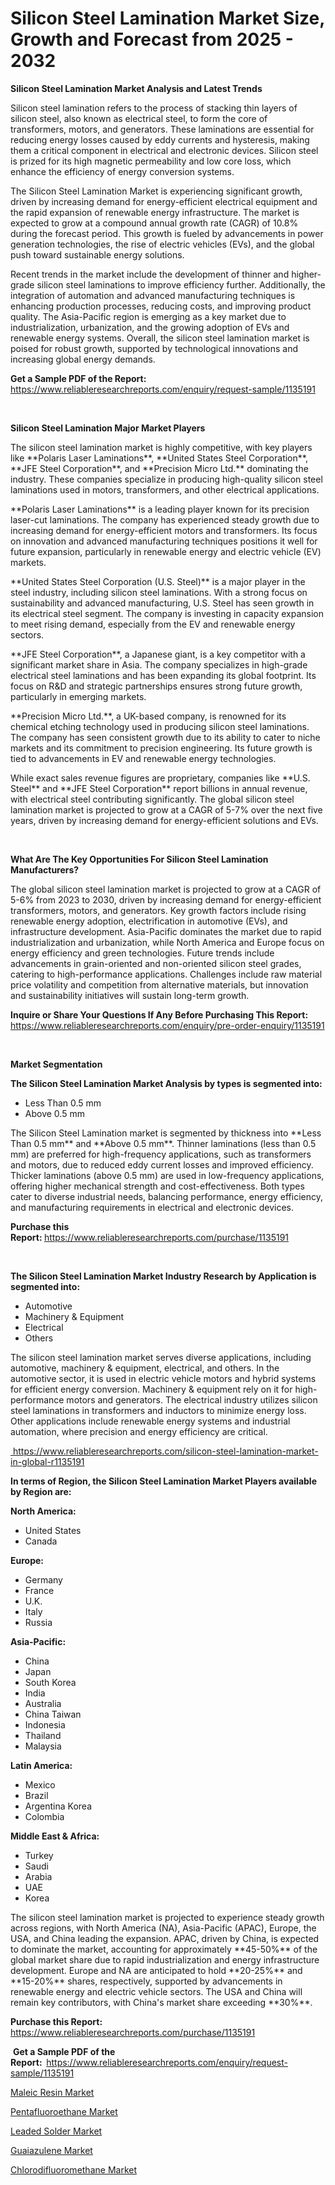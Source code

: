 <p><h1>Silicon Steel Lamination Market Size, Growth and Forecast from 2025 - 2032</h1></p><p><strong>Silicon Steel Lamination Market Analysis and Latest Trends</strong></p>
<p><p>Silicon steel lamination refers to the process of stacking thin layers of silicon steel, also known as electrical steel, to form the core of transformers, motors, and generators. These laminations are essential for reducing energy losses caused by eddy currents and hysteresis, making them a critical component in electrical and electronic devices. Silicon steel is prized for its high magnetic permeability and low core loss, which enhance the efficiency of energy conversion systems.</p><p>The Silicon Steel Lamination Market is experiencing significant growth, driven by increasing demand for energy-efficient electrical equipment and the rapid expansion of renewable energy infrastructure. The market is expected to grow at a compound annual growth rate (CAGR) of 10.8% during the forecast period. This growth is fueled by advancements in power generation technologies, the rise of electric vehicles (EVs), and the global push toward sustainable energy solutions.</p><p>Recent trends in the market include the development of thinner and higher-grade silicon steel laminations to improve efficiency further. Additionally, the integration of automation and advanced manufacturing techniques is enhancing production processes, reducing costs, and improving product quality. The Asia-Pacific region is emerging as a key market due to industrialization, urbanization, and the growing adoption of EVs and renewable energy systems. Overall, the silicon steel lamination market is poised for robust growth, supported by technological innovations and increasing global energy demands.</p></p>
<p><strong>Get a Sample PDF of the Report:&nbsp;</strong> <a href="https://www.reliableresearchreports.com/enquiry/request-sample/1135191?utm_campaign=83&utm_medium=2&utm_source=Github&utm_content=ia&utm_term=26012025&utm_id=silicon-steel-lamination">https://www.reliableresearchreports.com/enquiry/request-sample/1135191</a></p>
<p>&nbsp;</p>
<p><strong>Silicon Steel Lamination Major Market Players</strong></p>
<p><p>The silicon steel lamination market is highly competitive, with key players like **Polaris Laser Laminations**, **United States Steel Corporation**, **JFE Steel Corporation**, and **Precision Micro Ltd.** dominating the industry. These companies specialize in producing high-quality silicon steel laminations used in motors, transformers, and other electrical applications.</p><p>**Polaris Laser Laminations** is a leading player known for its precision laser-cut laminations. The company has experienced steady growth due to increasing demand for energy-efficient motors and transformers. Its focus on innovation and advanced manufacturing techniques positions it well for future expansion, particularly in renewable energy and electric vehicle (EV) markets.</p><p>**United States Steel Corporation (U.S. Steel)** is a major player in the steel industry, including silicon steel laminations. With a strong focus on sustainability and advanced manufacturing, U.S. Steel has seen growth in its electrical steel segment. The company is investing in capacity expansion to meet rising demand, especially from the EV and renewable energy sectors.</p><p>**JFE Steel Corporation**, a Japanese giant, is a key competitor with a significant market share in Asia. The company specializes in high-grade electrical steel laminations and has been expanding its global footprint. Its focus on R&D and strategic partnerships ensures strong future growth, particularly in emerging markets.</p><p>**Precision Micro Ltd.**, a UK-based company, is renowned for its chemical etching technology used in producing silicon steel laminations. The company has seen consistent growth due to its ability to cater to niche markets and its commitment to precision engineering. Its future growth is tied to advancements in EV and renewable energy technologies.</p><p>While exact sales revenue figures are proprietary, companies like **U.S. Steel** and **JFE Steel Corporation** report billions in annual revenue, with electrical steel contributing significantly. The global silicon steel lamination market is projected to grow at a CAGR of 5-7% over the next five years, driven by increasing demand for energy-efficient solutions and EVs.</p></p>
<p>&nbsp;</p>
<p><strong>What Are The Key Opportunities For Silicon Steel Lamination Manufacturers?</strong></p>
<p><p>The global silicon steel lamination market is projected to grow at a CAGR of 5-6% from 2023 to 2030, driven by increasing demand for energy-efficient transformers, motors, and generators. Key growth factors include rising renewable energy adoption, electrification in automotive (EVs), and infrastructure development. Asia-Pacific dominates the market due to rapid industrialization and urbanization, while North America and Europe focus on energy efficiency and green technologies. Future trends include advancements in grain-oriented and non-oriented silicon steel grades, catering to high-performance applications. Challenges include raw material price volatility and competition from alternative materials, but innovation and sustainability initiatives will sustain long-term growth.</p></p>
<p><strong>Inquire or Share Your Questions If Any Before Purchasing This Report:</strong> <a href="https://www.reliableresearchreports.com/enquiry/pre-order-enquiry/1135191?utm_campaign=83&utm_medium=2&utm_source=Github&utm_content=ia&utm_term=26012025&utm_id=silicon-steel-lamination">https://www.reliableresearchreports.com/enquiry/pre-order-enquiry/1135191</a></p>
<p>&nbsp;</p>
<p><strong>Market Segmentation</strong></p>
<p><strong>The Silicon Steel Lamination Market Analysis by types is segmented into:</strong></p>
<p><ul><li>Less Than 0.5 mm</li><li>Above 0.5 mm</li></ul></p>
<p><p>The Silicon Steel Lamination market is segmented by thickness into **Less Than 0.5 mm** and **Above 0.5 mm**. Thinner laminations (less than 0.5 mm) are preferred for high-frequency applications, such as transformers and motors, due to reduced eddy current losses and improved efficiency. Thicker laminations (above 0.5 mm) are used in low-frequency applications, offering higher mechanical strength and cost-effectiveness. Both types cater to diverse industrial needs, balancing performance, energy efficiency, and manufacturing requirements in electrical and electronic devices.</p></p>
<p><strong>Purchase this Report:&nbsp;</strong><a href="https://www.reliableresearchreports.com/purchase/1135191?utm_campaign=83&utm_medium=2&utm_source=Github&utm_content=ia&utm_term=26012025&utm_id=silicon-steel-lamination">https://www.reliableresearchreports.com/purchase/1135191</a></p>
<p>&nbsp;</p>
<p><strong>The Silicon Steel Lamination Market Industry Research by Application is segmented into:</strong></p>
<p><ul><li>Automotive</li><li>Machinery & Equipment</li><li>Electrical</li><li>Others</li></ul></p>
<p><p>The silicon steel lamination market serves diverse applications, including automotive, machinery & equipment, electrical, and others. In the automotive sector, it is used in electric vehicle motors and hybrid systems for efficient energy conversion. Machinery & equipment rely on it for high-performance motors and generators. The electrical industry utilizes silicon steel laminations in transformers and inductors to minimize energy loss. Other applications include renewable energy systems and industrial automation, where precision and energy efficiency are critical.</p></p>
<p><a href="https://www.reliableresearchreports.com/silicon-steel-lamination-market-in-global-r1135191?utm_campaign=83&utm_medium=2&utm_source=Github&utm_content=ia&utm_term=26012025&utm_id=silicon-steel-lamination">&nbsp;https://www.reliableresearchreports.com/silicon-steel-lamination-market-in-global-r1135191</a></p>
<p><strong>In terms of Region, the Silicon Steel Lamination Market Players available by Region are:</strong></p>
<p>
    <p> <strong> North America: </strong>
        <ul>
            <li>United States</li>
            <li>Canada</li>
        </ul>
        </p> 
    <p> <strong> Europe: </strong>
        <ul>
            <li>Germany</li>
            <li>France</li>
            <li>U.K.</li>
            <li>Italy</li>
            <li>Russia</li>
        </ul>
        </p> 
    <p> <strong> Asia-Pacific: </strong>
        <ul>
            <li>China</li>
            <li>Japan</li>
            <li>South Korea</li>
            <li>India</li>
            <li>Australia</li>
            <li>China Taiwan</li>
            <li>Indonesia</li>
            <li>Thailand</li>
            <li>Malaysia</li>
        </ul>
        </p> 
    <p> <strong> Latin America: </strong>
        <ul>
            <li>Mexico</li>
            <li>Brazil</li>
            <li>Argentina Korea</li>
            <li>Colombia</li>
        </ul>
        </p> 
    <p> <strong> Middle East & Africa: </strong>
        <ul>
            <li>Turkey</li>
            <li>Saudi</li>
            <li>Arabia</li>
            <li>UAE</li>
            <li>Korea</li>
        </ul>
    </p>
    </p>
<p><p>The silicon steel lamination market is projected to experience steady growth across regions, with North America (NA), Asia-Pacific (APAC), Europe, the USA, and China leading the expansion. APAC, driven by China, is expected to dominate the market, accounting for approximately **45-50%** of the global market share due to rapid industrialization and energy infrastructure development. Europe and NA are anticipated to hold **20-25%** and **15-20%** shares, respectively, supported by advancements in renewable energy and electric vehicle sectors. The USA and China will remain key contributors, with China's market share exceeding **30%**.</p></p>
<p><strong>Purchase this Report: </strong><a href="https://www.reliableresearchreports.com/purchase/1135191?utm_campaign=83&utm_medium=2&utm_source=Github&utm_content=ia&utm_term=26012025&utm_id=silicon-steel-lamination">https://www.reliableresearchreports.com/purchase/1135191</a></p>
<p>&nbsp;<strong>Get a Sample PDF of the Report:&nbsp;&nbsp;</strong><a href="https://www.reliableresearchreports.com/enquiry/request-sample/1135191?utm_campaign=83&utm_medium=2&utm_source=Github&utm_content=ia&utm_term=26012025&utm_id=silicon-steel-lamination">https://www.reliableresearchreports.com/enquiry/request-sample/1135191</a></p>
<p><strong></strong></p>
<p><p><a href="https://github.com/skerretflossie9297/Market-Research-Report-List-1/blob/main/maleic-resin-market.md?utm_campaign=83&utm_medium=2&utm_source=Github&utm_content=ia&utm_term=26012025&utm_id=silicon-steel-lamination">Maleic Resin Market</a></p><p><a href="https://github.com/shondapmbau/Market-Research-Report-List-1/blob/main/pentafluoroethane-market.md?utm_campaign=83&utm_medium=2&utm_source=Github&utm_content=ia&utm_term=26012025&utm_id=silicon-steel-lamination">Pentafluoroethane Market</a></p><p><a href="https://github.com/alberthagorsuch/Market-Research-Report-List-1/blob/main/leaded-solder-market.md?utm_campaign=83&utm_medium=2&utm_source=Github&utm_content=ia&utm_term=26012025&utm_id=silicon-steel-lamination">Leaded Solder Market</a></p><p><a href="https://github.com/donnettaletizia/Market-Research-Report-List-1/blob/main/guaiazulene-market.md?utm_campaign=83&utm_medium=2&utm_source=Github&utm_content=ia&utm_term=26012025&utm_id=silicon-steel-lamination">Guaiazulene Market</a></p><p><a href="https://github.com/MonroeBullock54/Market-Research-Report-List-1/blob/main/chlorodifluoromethane-market.md?utm_campaign=83&utm_medium=2&utm_source=Github&utm_content=ia&utm_term=26012025&utm_id=silicon-steel-lamination">Chlorodifluoromethane Market</a></p></p>